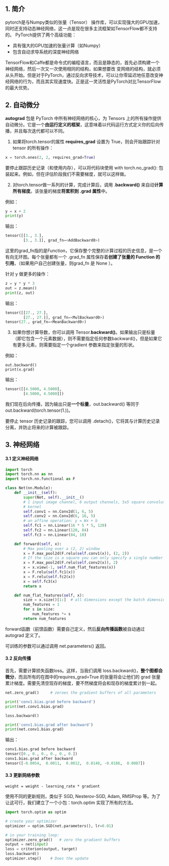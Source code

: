 ## 1. 简介

pytorch是与Numpy类似的张量（Tensor） 操作库，可以实现强大的GPU加速，同时还支持动态神经网络，这一点是现在很多主流框架如TensorFlow都不支持的。 PyTorch提供了两个高级功能： 

- 具有强大的GPU加速的张量计算（如Numpy） 
- 包含自动求导系统的深度神经网络

TensorFlow和Caffe都是命令式的编程语言，而且是静态的，首先必须构建一个神经网络，然后一次又一次使用相同的结构，如果想要改 变网络的结构，就必须从头开始。但是对于PyTorch，通过反向求导技术，可以让你零延迟地任意改变神经网络的行为，而且其实现速度快。正是这一灵活性是PyTorch对比TensorFlow的最大优势。



## 2. 自动微分

**autograd** 包是 PyTorch 中所有神经网络的核心，为 Tensors 上的所有操作提供自动微分。它是一个**由运行定义的框架**，这意味着以代码运行方式定义你的后向传播，并且每次迭代都可以不同。

1. 如果将torch.tensor的属性 **requires_grad** 设置为 True，则会开始跟踪针对 tensor 的所有操作：

```python
x = torch.ones(2, 2, requires_grad=True)
```

要停止跟踪历史记录（和使用内存），可以将代码块使用 with torch.no_grad(): 包装起来。例如，但在评估阶段我们不需要梯度，就可以这样做。

2. 对torch.tensor做一系列的计算，完成计算后，调用 .**backward()** 来自动**计算所有梯度**。该张量的梯度**将累积到 .grad 属性**中。

例如：

```python
y = x + 2
print(y)
```

输出：

```python
tensor([[3., 3.],
        [3., 3.]], grad_fn=<AddBackward0>)
```

这里的grad_fn指的是Function，它保存整个完整的计算过程的历史信息，是一个有向无环图。每个张量都有一个 .grad_fn 属性保存着**创建了张量的 Function 的引用**，（如果用户自己创建张量，则grad_fn 是 None ）。

针对 y 做更多的操作：

```python
z = y * y * 3
out = z.mean()
print(z, out)
```

输出：

```python
tensor([[27., 27.],
        [27., 27.]], grad_fn=<MulBackward0>) 
tensor(27., grad_fn=<MeanBackward0>)
```

3. 如果你想计算导数，你可以调用 Tensor.**backward()**。如果输出只是标量（即它包含一个元素数据），则不需要指定任何参数backward()，但是如果它有更多元素，则需要指定一个gradient 参数来指定张量的形状。

例如：

```
out.backward()
print(x.grad)
```

输出：

```python
tensor([[4.5000, 4.5000],
        [4.5000, 4.5000]])
```

我们现在后向传播，因为输出只是**一个标量**，out.backward() 等同于out.backward(torch.tensor(1.))。

要停止 tensor 历史记录的跟踪，您可以调用 .detach()，它将其与计算历史记录分离，并防止将来的计算被跟踪。



## 3. 神经网络

#### 3.1 定义神经网络

```python
import torch
import torch.nn as nn
import torch.nn.functional as F

class Net(nn.Module):
    def __init__(self):
        super(Net, self).__init__()
        # 1 input image channel, 6 output channels, 5x5 square convolution
        # kernel
        self.conv1 = nn.Conv2d(1, 6, 5)
        self.conv2 = nn.Conv2d(6, 16, 5)
        # an affine operation: y = Wx + b
        self.fc1 = nn.Linear(16 * 5 * 5, 120)
        self.fc2 = nn.Linear(120, 84)
        self.fc3 = nn.Linear(84, 10)

    def forward(self, x):
        # Max pooling over a (2, 2) window
        x = F.max_pool2d(F.relu(self.conv1(x)), (2, 2))
        # If the size is a square you can only specify a single number
        x = F.max_pool2d(F.relu(self.conv2(x)), 2)
        x = x.view(-1, self.num_flat_features(x))
        x = F.relu(self.fc1(x))
        x = F.relu(self.fc2(x))
        x = self.fc3(x)
        return x

    def num_flat_features(self, x):
        size = x.size()[1:]  # all dimensions except the batch dimension
        num_features = 1
        for s in size:
            num_features *= s
        return num_features
```

forward函数（前馈函数）需要自己定义，然后**反向传播函数**被自动通过 autograd 定义了。

可训练的参数可以通过调用 net.parameters() 返回。

#### 3.2 反向传播

首先，需要计算损失函数loss。这样，当我们调用 loss.backward()，**整个图都会微分**，而且所有的在图中的requires_grad=True 的张量将会让他们的 grad 张量累计梯度。需要先清空现存的梯度，要不然梯度将会和现存的梯度累计到一起。

```python
net.zero_grad()     # zeroes the gradient buffers of all parameters

print('conv1.bias.grad before backward')
print(net.conv1.bias.grad)

loss.backward()

print('conv1.bias.grad after backward')
print(net.conv1.bias.grad)
```

输出：

```python
conv1.bias.grad before backward
tensor([0., 0., 0., 0., 0., 0.])
conv1.bias.grad after backward
tensor([-0.0054,  0.0011,  0.0012,  0.0148, -0.0186,  0.0087])
```

#### 3.3 更新网络参数

```
weight = weight - learning_rate * gradient
```

使用不同的更新规则，类似于 SGD, Nesterov-SGD, Adam, RMSProp 等。为了让这可行，我们建立了一个小包：torch.optim 实现了所有的方法。

```python
import torch.optim as optim

# create your optimizer
optimizer = optim.SGD(net.parameters(), lr=0.01)

# in your training loop:
optimizer.zero_grad()   # zero the gradient buffers
output = net(input)
loss = criterion(output, target)
loss.backward()
optimizer.step()    # Does the update
```


